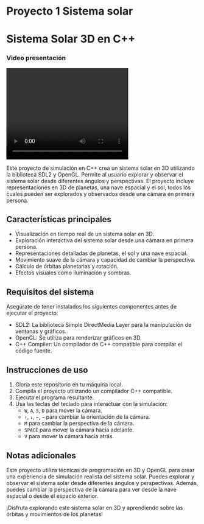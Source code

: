 # Proyecto 1 Sistema solar
# Sistema Solar 3D en C++
### Video presentación

<video width="320" height="240" controls>
  <source src="https://youtu.be/2W8qOz7SgZw" type="video/mp4">
  Tu navegador no soporta la reproducción de videos.
</video>

Este proyecto de simulación en C++ crea un sistema solar en 3D utilizando la biblioteca SDL2 y OpenGL. Permite al usuario explorar y observar el sistema solar desde diferentes ángulos y perspectivas. El proyecto incluye representaciones en 3D de planetas, una nave espacial y el sol, todos los cuales pueden ser explorados y observados desde una cámara en primera persona.

## Características principales

- Visualización en tiempo real de un sistema solar en 3D.
- Exploración interactiva del sistema solar desde una cámara en primera persona.
- Representaciones detalladas de planetas, el sol y una nave espacial.
- Movimiento suave de la cámara y capacidad de cambiar la perspectiva.
- Cálculo de órbitas planetarias y rotación.
- Efectos visuales como iluminación y sombras.

## Requisitos del sistema

Asegúrate de tener instalados los siguientes componentes antes de ejecutar el proyecto:

- SDL2: La biblioteca Simple DirectMedia Layer para la manipulación de ventanas y gráficos.
- OpenGL: Se utiliza para renderizar gráficos en 3D.
- C++ Compiler: Un compilador de C++ compatible para compilar el código fuente.

## Instrucciones de uso

1. Clona este repositorio en tu máquina local.
2. Compila el proyecto utilizando un compilador C++ compatible.
3. Ejecuta el programa resultante.
4. Usa las teclas del teclado para interactuar con la simulación:
    - `W`, `A`, `S`, `D` para mover la cámara.
    - `↑`, `↓`, `←`, `→` para cambiar la orientación de la cámara.
    - `M` para cambiar la perspectiva de la cámara.
    - `SPACE` para mover la cámara hacia adelante.
    - `V` para mover la cámara hacia atrás.

## Notas adicionales

Este proyecto utiliza técnicas de programación en 3D y OpenGL para crear una experiencia de simulación realista del sistema solar. Puedes explorar y observar el sistema solar desde diferentes ángulos y perspectivas. Además, puedes cambiar la perspectiva de la cámara para ver desde la nave espacial o desde el espacio exterior.

¡Disfruta explorando este sistema solar en 3D y aprendiendo sobre las órbitas y movimientos de los planetas!
